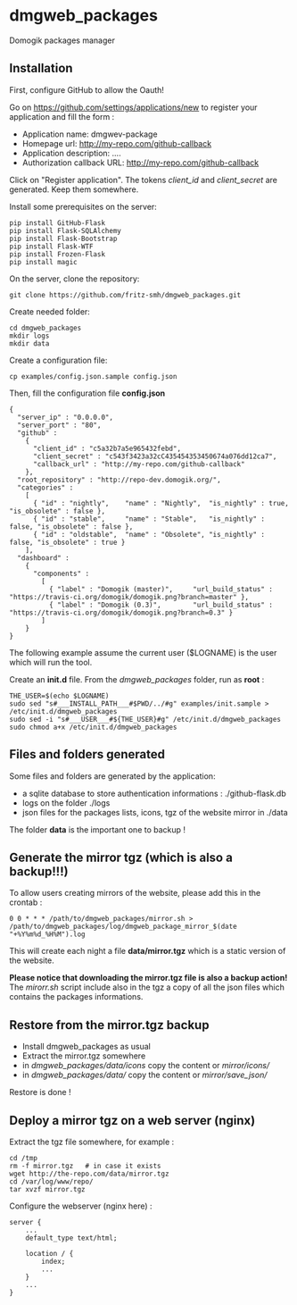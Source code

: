 dmgweb_packages
===============

Domogik packages manager


Installation
------------

First, configure GitHub to allow the Oauth!

Go on https://github.com/settings/applications/new to register your application and fill the form :

* Application name: dmgwev-package
* Homepage url: http://my-repo.com/github-callback
* Application description: ....
* Authorization callback URL: http://my-repo.com/github-callback

Click on "Register application". The tokens *client_id* and *client_secret* are generated. Keep them somewhere.


Install some prerequisites on the server:

    pip install GitHub-Flask
    pip install Flask-SQLAlchemy
    pip install Flask-Bootstrap
    pip install Flask-WTF
    pip install Frozen-Flask
    pip install magic


On the server, clone the repository: 

    git clone https://github.com/fritz-smh/dmgweb_packages.git

Create needed folder:

    cd dmgweb_packages
    mkdir logs
    mkdir data

Create a configuration file:

    cp examples/config.json.sample config.json

Then, fill the configuration file **config.json** 


    {
      "server_ip" : "0.0.0.0",
      "server_port" : "80",
      "github" : 
        {
          "client_id" : "c5a32b7a5e965432febd",
          "client_secret" : "c543f3423a32cC435454353450674a076dd12ca7",
          "callback_url" : "http://my-repo.com/github-callback"
        },
      "root_repository" : "http://repo-dev.domogik.org/",
      "categories" : 
        [
          { "id" : "nightly",    "name" : "Nightly",  "is_nightly" : true,  "is_obsolete" : false },
          { "id" : "stable",     "name" : "Stable",   "is_nightly" : false, "is_obsolete" : false },
          { "id" : "oldstable",  "name" : "Obsolete", "is_nightly" : false, "is_obsolete" : true }
        ],
      "dashboard" :
        {
          "components" : 
            [
              { "label" : "Domogik (master)",     "url_build_status" : "https://travis-ci.org/domogik/domogik.png?branch=master" },
              { "label" : "Domogik (0.3)",        "url_build_status" : "https://travis-ci.org/domogik/domogik.png?branch=0.3" }
            ]
        }
    }

The following example assume the current user ($LOGNAME) is the user which will run the tool.

Create an **init.d** file. From the *dmgweb_packages* folder, run as **root** :

    THE_USER=$(echo $LOGNAME)
    sudo sed "s#___INSTALL_PATH___#$PWD/../#g" examples/init.sample > /etc/init.d/dmgweb_packages
    sudo sed -i "s#___USER___#${THE_USER}#g" /etc/init.d/dmgweb_packages 
    sudo chmod a+x /etc/init.d/dmgweb_packages


Files and folders generated
---------------------------

Some files and folders are generated by the application:

* a sqlite database to store authentication informations : ./github-flask.db
* logs on the folder ./logs
* json files for the packages lists, icons, tgz of the website mirror in ./data

The folder **data** is the important one to backup !


Generate the mirror tgz (which is also a backup!!!)
---------------------------------------------------

To allow users creating mirrors of the website, please add this in the crontab :

    0 0 * * * /path/to/dmgweb_packages/mirror.sh > /path/to/dmgweb_packages/log/dmgweb_package_mirror_$(date "+%Y%m%d_%H%M").log

This will create each night a file **data/mirror.tgz** which is a static version of the website.

**Please notice that downloading the mirror.tgz file is also a backup action!** The *mirorr.sh* script include also in the tgz a copy of all the json files which contains the packages informations.


Restore from the mirror.tgz backup
----------------------------------

* Install dmgweb_packages as usual
* Extract the mirror.tgz somewhere
* in *dmgweb_packages/data/icons* copy the content or *mirror/icons/*
* in *dmgweb_packages/data/* copy the content or *mirror/save_json/*

Restore is done !

Deploy a mirror tgz on a web server (nginx)
-------------------------------------------

Extract the tgz file somewhere, for example : 

    cd /tmp
    rm -f mirror.tgz   # in case it exists
    wget http://the-repo.com/data/mirror.tgz
    cd /var/log/www/repo/
    tar xvzf mirror.tgz

Configure the webserver (nginx here) :

    server {
        ...
        default_type text/html;
    
        location / {
            index;
            ...
        }
        ...
    }

